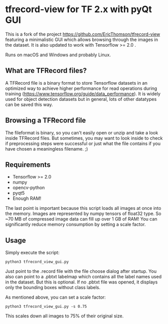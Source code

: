 # tfrecord-view for TF 2.x with pyQt GUI
This is a fork of the project https://github.com/EricThomson/tfrecord-view featuring a minimalistic GUI which allows browsing through the images in the dataset.
It is also updated to work with Tensorflow >= 2.0 .

Runs on macOS and Windows and probably Linux.

## What are TFRecord files?
A TFRecord file is a binary format to store Tensorflow datasets in an optimized way to achieve higher performance for read operations during training (https://www.tensorflow.org/guide/data_performance). It is widely used for object detection datasets but in general, lots of other datatypes can be saved this way.

## Browsing a TFRecord file
The fileformat is binary, so you can't easily open or unzip and take a look inside TFRecord files. But sometimes, you may want to look inside to check if preprocessing steps were successful or just what the file contains if you have chosen a meaningless filename. ;)

## Requirements
- Tensorflow >= 2.0
- numpy
- opencv-python
- pyqt5
- Enough RAM!

The last point is important because this script loads all images at once into the memory. Images are represented by numpy tensors of float32 type. So ~70 MB of compressed image data can fill up over 1 GB of RAM! You can significantly reduce memory consumption by setting a scale factor.

## Usage
Simply execute the script:

`python3 tfrecord_view_gui.py`

Just point to the .record file with the file choose dialog after startup. You also can point to a .pbtxt labelmap which contains all the label names used in the dataset. But this is optional. If no .pbtxt file was opened, it displays only the bounding boxes without class labels.

As mentioned above, you can set a scale factor:

`python3 tfrecord_view_gui.py -s 0.75`

This scales down all images to 75% of their original size.




